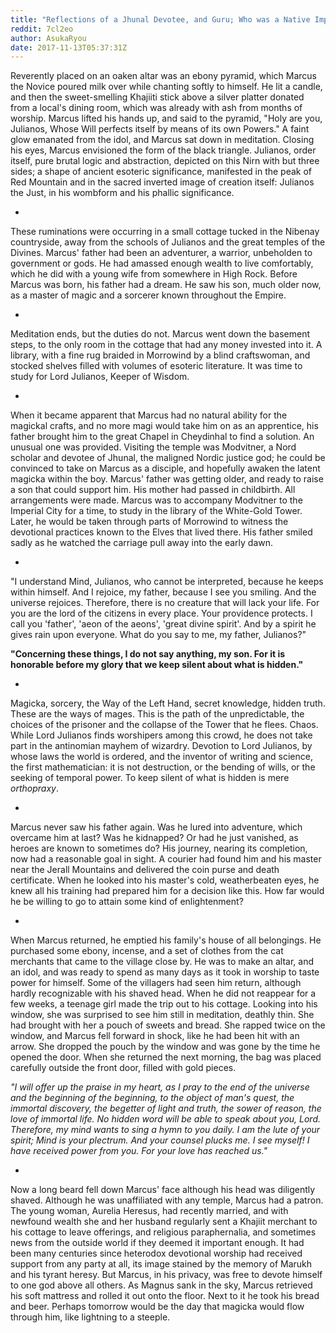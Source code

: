 ```yaml
---
title: "Reflections of a Jhunal Devotee, and Guru; Who was a Native Imperial Colovian, and Friend to the Emperor Uriel Septim [Excerpt]"
reddit: 7cl2eo
author: AsukaRyou
date: 2017-11-13T05:37:31Z
---
```


Reverently placed on an oaken altar was an ebony pyramid, which Marcus the Novice poured milk over while chanting softly to himself. He lit  a candle, and then the sweet-smelling Khajiiti stick above a silver platter donated from a local's dining room, which was already with ash from months of worship. Marcus lifted his hands up, and said to the pyramid, "Holy are you, Julianos, Whose Will perfects itself by means of its own Powers." A faint glow emanated from the idol, and Marcus sat down in meditation. Closing his eyes, Marcus envisioned the form of the black triangle. Julianos, order itself, pure brutal logic and abstraction, depicted on this Nirn with but three sides; a shape of ancient esoteric significance, manifested in the peak of Red Mountain and in the sacred inverted image of creation itself: Julianos the Just, in his wombform and his phallic significance. 

*

These ruminations were occurring in a small cottage tucked in the Nibenay countryside, away from the schools of Julianos and the great temples of the Divines. Marcus' father had been an adventurer, a warrior, unbeholden to government or gods. He had amassed enough wealth to live comfortably, which he did with a young wife from somewhere in High Rock. Before Marcus was born, his father had a dream. He saw his son, much older now, as a master of magic and a sorcerer known throughout the Empire. 

*

Meditation ends, but the duties do not. Marcus went down the basement steps, to the only room in the cottage that had any money invested into it. A library, with a fine rug braided in Morrowind by a blind craftswoman, and stocked shelves filled with volumes of esoteric literature. It was time to study for Lord Julianos, Keeper of Wisdom. 

*

When it became apparent that Marcus had no natural ability for the magickal crafts, and no more magi would take him on as an apprentice, his father brought him to the great Chapel in Cheydinhal to find a solution. An unusual one was provided. Visiting the temple was Modvitner, a Nord scholar and devotee of Jhunal, the maligned Nordic justice god; he could be convinced to take on Marcus as a disciple, and hopefully awaken the latent magicka within the boy. Marcus' father was getting older, and ready to raise a son that could support him. His mother had passed in childbirth. All arrangements were made. Marcus was to accompany Modvitner to the Imperial City for a time, to study in the library of the White-Gold Tower. Later, he would be taken through parts of Morrowind to witness the devotional practices known to the Elves that lived there. His father smiled sadly as he watched the carriage pull away into the early dawn. 

*

"I understand Mind, Julianos, who cannot be interpreted, because he keeps within himself. And I rejoice, my father, because I see you smiling. And the universe rejoices. Therefore, there is no creature that will lack your life. For you are the lord of the citizens in every place. Your providence protects. I call you 'father', 'aeon of the aeons', 'great divine spirit'. And by a spirit he gives rain upon everyone. What do you say to me, my father, Julianos?" 

**"Concerning these things, I do not say anything, my son. For it is honorable before my glory that we keep silent about what is hidden."**

*

Magicka, sorcery, the Way of the Left Hand, secret knowledge, hidden truth. These are the ways of mages. This is the path of the unpredictable, the choices of the prisoner and the collapse of the Tower that he flees. Chaos. While Lord Julianos finds worshipers among this crowd, he does not take part in the antinomian mayhem of wizardry. Devotion to Lord Julianos, by whose laws the world is ordered, and the inventor of writing and science, the first mathematician: it is not destruction, or the bending of wills, or the seeking of temporal power. To keep silent of what is hidden is mere *orthopraxy*. 

*

Marcus never saw his father again. Was he lured into adventure, which overcame him at last? Was he kidnapped? Or had he just vanished, as heroes are known to sometimes do? His journey, nearing its completion, now had a reasonable goal in sight. A courier had found him and his master near the Jerall Mountains and delivered the coin purse and death certificate. When he looked into his master's cold, weatherbeaten eyes, he knew all his training had prepared him for a decision like this. How far would he be willing to go to attain some kind of enlightenment? 

*

When Marcus returned, he emptied his family's house of all belongings. He purchased some ebony, incense, and a set of clothes from the cat merchants that came to the village close by. He was to make an altar, and an idol, and was ready to spend as many days as it took in worship to taste power for himself. Some of the villagers had seen him return, although hardly recognizable with his shaved head. When he did not reappear for a few weeks, a teenage girl made the trip out to his cottage. Looking into his window, she was surprised to see him still in meditation, deathly thin. She had brought with her a pouch of sweets and bread. She rapped twice on the window, and Marcus fell forward in shock, like he had been hit with an arrow. She dropped the pouch by the window and was gone by the time he opened the door. When she returned the next morning, the bag was placed carefully outside the front door, filled with gold pieces. 

*"I will offer up the praise in my heart, as I pray to the end of the universe and the beginning of the beginning, to the object of man's quest, the immortal discovery, the begetter of light and truth, the sower of reason, the love of immortal life. No hidden word will be able to speak about you, Lord. Therefore, my mind wants to sing a hymn to you daily. I am the lute of your spirit; Mind is your plectrum. And your counsel plucks me. I see myself! I have received power from you. For your love has reached us."*

*

Now a long beard fell down Marcus' face although his head was diligently shaved. Although he was unaffiliated with any temple, Marcus had a patron. The young woman, Aurelia Heresus, had recently married, and with newfound wealth she and her husband regularly sent a Khajiit merchant to his cottage to leave offerings, and religious paraphernalia, and sometimes news from the outside world if they deemed it important enough. It had been many centuries since heterodox devotional worship had received support from any party at all, its image stained by the memory of Marukh and his tyrant heresy. But Marcus, in his privacy, was free to devote himself to one god above all others. As Magnus sank in the sky, Marcus retrieved his soft mattress and rolled it out onto the floor. Next to it he took his bread and beer. Perhaps tomorrow would be the day that magicka would flow through him, like lightning to a steeple.
